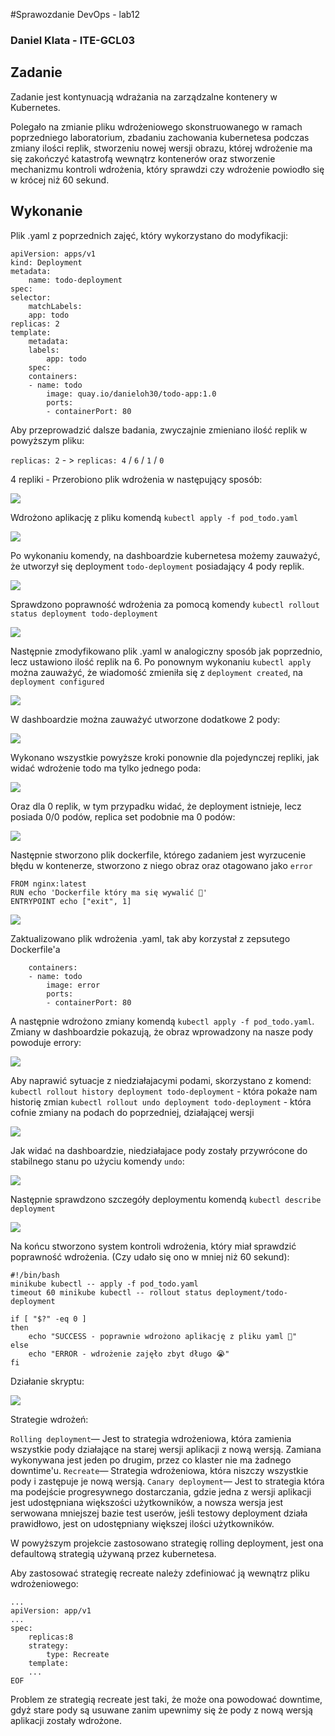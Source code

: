 #Sprawozdanie DevOps - lab12
### Daniel Klata - ITE-GCL03

## Zadanie

Zadanie jest kontynuacją wdrażania na zarządzalne kontenery w Kubernetes.

Polegało na zmianie pliku wdrożeniowego skonstruowanego w ramach poprzedniego laboratorium, zbadaniu zachowania kubernetesa podczas zmiany ilości replik, stworzeniu nowej wersji obrazu, której wdrożenie ma się zakończyć katastrofą wewnątrz kontenerów oraz stworzenie mechanizmu kontroli wdrożenia, który sprawdzi czy wdrożenie powiodło się w krócej niż 60 sekund.

## Wykonanie

Plik .yaml z poprzednich zajęć, który wykorzystano do modyfikacji:


	apiVersion: apps/v1
	kind: Deployment
	metadata:
		name: todo-deployment
	spec:
	selector:
		matchLabels:
		app: todo
	replicas: 2
	template:
		metadata:
		labels:
			app: todo
		spec:
		containers:
		- name: todo
			image: quay.io/danieloh30/todo-app:1.0
			ports:
			- containerPort: 80

Aby przeprowadzić dalsze badania, zwyczajnie zmieniano ilość replik w powyższym pliku:

`replicas: 2` - > `replicas: 4` / `6` / `1` / `0`

4 repliki - Przerobiono plik wdrożenia w następujący sposób:

![](images/yaml_with_4replicas.png)

Wdrożono aplikację z pliku komendą
`kubectl apply -f pod_todo.yaml`

![](images/4_replicas_apply.png)

Po wykonaniu komendy, na dashboardzie kubernetesa możemy zauważyć, że utworzył się deployment `todo-deployment` posiadający 4 pody replik.

![](images/kube_dashboard_4replicas.png)

Sprawdzono poprawność wdrożenia za pomocą komendy `kubectl rollout status deployment todo-deployment`

![](images/successful_deployment_4replicas.png)

Następnie zmodyfikowano plik .yaml w analogiczny sposób jak poprzednio, lecz ustawiono ilość replik na 6. Po ponownym wykonaniu `kubectl apply` można zauważyć, że wiadomość zmieniła się z `deployment created`, na `deployment configured`

![](images/deployment_configured.png)

W dashboardzie można zauważyć utworzone dodatkowe 2 pody:

![](images/6_replicas.png)

Wykonano wszystkie powyższe kroki ponownie dla pojedynczej repliki, jak widać wdrożenie todo ma tylko jednego poda:

![](images/1_replica.png)

Oraz dla 0 replik, w tym przypadku widać, że deployment istnieje, lecz posiada 0/0 podów, replica set podobnie ma 0 podów:

![](images/0_replicas.png)

Następnie stworzono plik dockerfile, którego zadaniem jest wyrzucenie błędu w kontenerze, stworzono z niego obraz oraz otagowano jako `error`

	FROM nginx:latest
	RUN echo 'Dockerfile który ma się wywalić 🍉'
	ENTRYPOINT echo ["exit", 1]

![](images/bad_dockerfile.png)

Zaktualizowano plik wdrożenia .yaml, tak aby korzystał z zepsutego Dockerfile'a

		containers:
		- name: todo
			image: error
			ports:
			- containerPort: 80

A następnie wdrożono zmiany komendą `kubectl apply -f pod_todo.yaml`. Zmiany w dashboardzie pokazują, że obraz wprowadzony na nasze pody powoduje errory:

![](images/dashboard_with_bad_image.png)

Aby naprawić sytuacje z niedziałajacymi podami, skorzystano z komend:
`kubectl rollout history deployment todo-deployment` - która pokaże nam historię zmian
`kubectl rollout undo deployment todo-deployment` - która cofnie zmiany na podach do poprzedniej, działającej wersji

![](images/rollout_history_and_undo.png)

Jak widać na dashboardzie, niedziałajace pody zostały przywrócone do stabilnego stanu po użyciu komendy `undo`:

![](images/after_undo.png)

Następnie sprawdzono szczegóły deploymentu komendą `kubectl describe deployment`

![](images/describe_deployment.png)

Na końcu stworzono system kontroli wdrożenia, który miał sprawdzić poprawność wdrożenia. (Czy udało się ono w mniej niż 60 sekund):

	#!/bin/bash
	minikube kubectl -- apply -f pod_todo.yaml
	timeout 60 minikube kubectl -- rollout status deployment/todo-deployment
	
	if [ "$?" -eq 0 ]
	then
		echo "SUCCESS - poprawnie wdrożono aplikację z pliku yaml 🍉"
	else
		echo "ERROR - wdrożenie zajęło zbyt długo 😭"
	fi

Działanie skryptu:

![](images/deployment_control_script.png)

Strategie wdrożeń:

`Rolling deployment`— Jest to strategia wdrożeniowa, która zamienia wszystkie pody działające na starej wersji aplikacji z nową wersją. Zamiana wykonywana jest jeden po drugim, przez co klaster nie ma żadnego downtime'u.
`Recreate`— Strategia wdrożeniowa, która niszczy wszystkie pody i zastępuje je nową wersją. 
`Canary deployment`— Jest to strategia która ma podejście progresywnego dostarczania, gdzie jedna z wersji aplikacji jest udostępniana większości użytkowników, a nowsza wersja jest serwowana mniejszej bazie test userów, jeśli testowy deployment działa prawidłowo, jest on udostępniany większej ilości użytkowników.

W powyższym projekcie zastosowano strategię rolling deployment, jest ona defaultową strategią używaną przez kubernetesa.

Aby zastosować strategię recreate należy zdefiniować ją wewnątrz pliku wdrożeniowego:

	...
	apiVersion: app/v1
	...
	spec:
		replicas:8
		strategy:
			type: Recreate
		template:
		...
	EOF

Problem ze strategią recreate jest taki, że może ona powodować downtime, gdyż stare pody są usuwane zanim upewnimy się że pody z nową wersją aplikacji zostały wdrożone.

